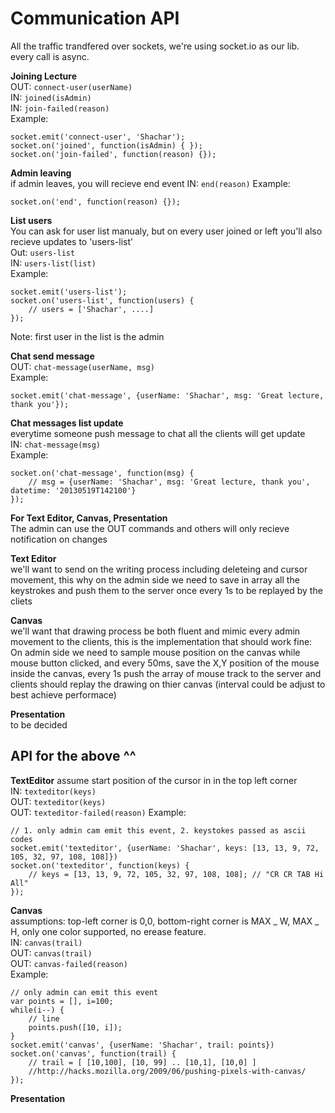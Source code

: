 Communication API
=================

All the traffic trandfered over sockets, we're using socket.io as our lib.  
every call is async.  

**Joining Lecture**  
OUT: `connect-user(userName)`  
IN: `joined(isAdmin)`  
IN: `join-failed(reason)`  
Example:  

	socket.emit('connect-user', 'Shachar');
	socket.on('joined', function(isAdmin) {	});
	socket.on('join-failed', function(reason) {});

**Admin leaving**  
if admin leaves, you will recieve end event
IN: `end(reason)` 
Example:

	socket.on('end', function(reason) {});

**List users**  
You can ask for user list manualy, but on every user joined or left you'll also recieve updates to 'users-list'  
Out: `users-list`  
IN: `users-list(list)`  
Example:

	socket.emit('users-list');
	socket.on('users-list', function(users) {
		// users = ['Shachar', ....]
	});
Note: first user in the list is the admin  


**Chat send message**  
OUT: `chat-message(userName, msg)`  
Example:  

	socket.emit('chat-message', {userName: 'Shachar', msg: 'Great lecture, thank you'}); 


**Chat messages list update**  
everytime someone push message to chat all the clients will get update  
IN: `chat-message(msg)`  
Example:  

	socket.on('chat-message', function(msg) {
		// msg = {userName: 'Shachar', msg: 'Great lecture, thank you', datetime: '20130519T142100'}
	});


**For Text Editor, Canvas, Presentation**  
The admin can use the OUT commands and others will only recieve notification on changes  

**Text Editor**  
we'll want to send on the writing process including deleteing and cursor movement, this why on the admin side we need to
save in array all the keystrokes and push them to the server once every 1s to be replayed by the cliets  

**Canvas**  
we'll want that drawing process be both fluent and mimic every admin movement to the clients, this is the implementation that should work fine: On admin side we need to sample mouse position on the canvas while mouse button clicked, and every 50ms, save the X,Y position of the mouse inside the canvas, every 1s push the array of mouse track to the server and clients should replay the drawing on thier canvas (interval could be adjust to best achieve performace)  

**Presentation**  
to be decided  

## API for the above ^^  

**TextEditor**
assume start position of the cursor in in the top left corner  
IN: `texteditor(keys)`  
OUT: `texteditor(keys)`  
OUT: `texteditor-failed(reason)` 
Example:
	
	// 1. only admin cam emit this event, 2. keystokes passed as ascii codes
	socket.emit('texteditor', {userName: 'Shachar', keys: [13, 13, 9, 72, 105, 32, 97, 108, 108]})
	socket.on('texteditor', function(keys) {
		// keys = [13, 13, 9, 72, 105, 32, 97, 108, 108]; // "CR CR TAB Hi All"
	});

**Canvas**  
assumptions: top-left corner is 0,0, bottom-right corner is MAX _ W, MAX _ H, only one color supported, no erease feature.  
IN: `canvas(trail)`  
OUT: `canvas(trail)`  
OUT: `canvas-failed(reason)`  
Example:

	// only admin can emit this event
	var points = [], i=100;
	while(i--) {
		// line
		points.push([10, i]);
	}
	socket.emit('canvas', {userName: 'Shachar', trail: points})
	socket.on('canvas', function(trail) {
		// trail = [ [10,100], [10, 99] .. [10,1], [10,0] ]
		//http://hacks.mozilla.org/2009/06/pushing-pixels-with-canvas/
	});


**Presentation**  
